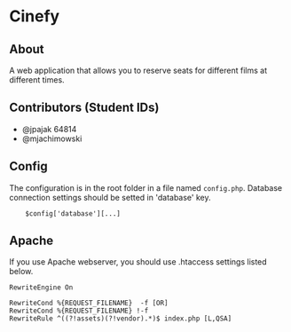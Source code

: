 # Cinefy

## About

A web application that allows you to reserve seats for different films at different times.

## Contributors (Student IDs)

- @jpajak 64814
- @mjachimowski

## Config

The configuration is in the root folder in a file named `config.php`.
Database connection settings should be setted in 'database' key.

```
    $config['database'][...]
```

## Apache

If you use Apache webserver, you should use .htaccess settings listed below.

```
RewriteEngine On

RewriteCond %{REQUEST_FILENAME}  -f [OR]
RewriteCond %{REQUEST_FILENAME} !-f
RewriteRule ^((?!assets)(?!vendor).*)$ index.php [L,QSA]
```
